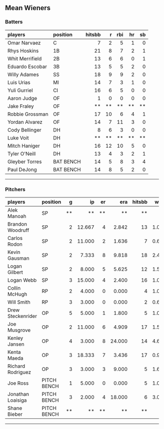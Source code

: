 ## Mean Wieners

### Batters

 
|players         |position  | hitsbb|  r| rbi| hr| sb| 
|:---------------|:---------|------:|--:|---:|--:|--:| 
|Omar Narvaez    |C         |      7|  2|   5|  1|  0| 
|Rhys Hoskins    |1B        |     21|  8|   7|  2|  1| 
|Whit Merrifield |2B        |     13|  6|   6|  0|  1| 
|Eduardo Escobar |3B        |     13|  5|   5|  2|  0| 
|Willy Adames    |SS        |     18|  9|   9|  2|  0| 
|Luis Urias      |MI        |     14|  7|   3|  1|  0| 
|Yuli Gurriel    |CI        |     16|  6|   5|  0|  0| 
|Aaron Judge     |OF        |      1|  0|   0|  0|  0| 
|Jake Fraley     |OF        |     **| **|  **| **| **| 
|Robbie Grossman |OF        |     17| 10|   6|  4|  1| 
|Yordan Alvarez  |OF        |     14|  7|  11|  3|  0| 
|Cody Bellinger  |DH        |      8|  6|   3|  0|  0| 
|Luke Voit       |DH        |     **| **|  **| **| **| 
|Mitch Haniger   |DH        |     16| 12|  10|  5|  0| 
|Tyler O'Neill   |DH        |     13|  4|   3|  2|  1| 
|Gleyber Torres  |BAT BENCH |     14|  5|   8|  3|  4| 
|Paul DeJong     |BAT BENCH |     14|  8|   5|  2|  0| 

* * *

### Pitchers

 
|players           |position    |  g|     ip| er|    era| hitsbb|  whip| so|  w| sv| 
|:-----------------|:-----------|--:|------:|--:|------:|------:|-----:|--:|--:|--:| 
|Alek Manoah       |SP          | **|     **| **|     **|     **|    **| **| **| **| 
|Brandon Woodruff  |SP          |  2| 12.667|  4|  2.842|     13| 1.026| 17|  0|  0| 
|Carlos Rodon      |SP          |  2| 11.000|  2|  1.636|      7| 0.636| 15|  1|  0| 
|Kevin Gausman     |SP          |  2|  7.333|  8|  9.818|     18| 2.455|  7|  0|  0| 
|Logan Gilbert     |SP          |  2|  8.000|  5|  5.625|     12| 1.500| 14|  1|  0| 
|Logan Webb        |SP          |  3| 15.000|  4|  2.400|     16| 1.067| 12|  0|  0| 
|Collin McHugh     |RP          |  2|  4.000|  0|  0.000|      4| 1.000|  5|  1|  0| 
|Will Smith        |RP          |  3|  3.000|  0|  0.000|      2| 0.667|  3|  0|  2| 
|Drew Steckenrider |OP          |  5|  5.000|  1|  1.800|      5| 1.000|  3|  0|  1| 
|Joe Musgrove      |OP          |  2| 11.000|  6|  4.909|     17| 1.545|  7|  1|  0| 
|Kenley Jansen     |OP          |  4|  3.000|  8| 24.000|     14| 4.667|  4|  0|  1| 
|Kenta Maeda       |OP          |  3| 18.333|  7|  3.436|     17| 0.927| 19|  0|  0| 
|Richard Rodriguez |OP          |  3|  3.000|  3|  9.000|      5| 1.667|  4|  0|  2| 
|Joe Ross          |PITCH BENCH |  1|  5.000|  0|  0.000|      5| 1.000|  4|  0|  0| 
|Jonathan Loaisiga |PITCH BENCH |  3|  2.000|  4| 18.000|      6| 3.000|  2|  0|  0| 
|Shane Bieber      |PITCH BENCH | **|     **| **|     **|     **|    **| **| **| **| 


* * *


